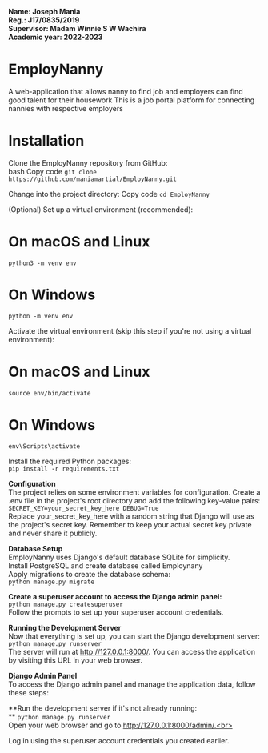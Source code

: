 
**Name:          Joseph Mania<br>
Reg.:          J17/0835/2019<br>
Supervisor:    Madam Winnie S W Wachira<br>
Academic year: 2022-2023**<br>

# EmployNanny
A web-application that allows nanny to find job and employers can find good talent for their housework
This is a job portal platform for connecting nannies with respective employers

# Installation<br>
Clone the EmployNanny repository from GitHub:<br>
bash
Copy code
`git clone https://github.com/maniamartial/EmployNanny.git`

Change into the project directory:
Copy code
`cd EmployNanny`

(Optional) Set up a virtual environment (recommended):

# On macOS and Linux
`python3 -m venv env`

# On Windows
`python -m venv env`

Activate the virtual environment (skip this step if you're not using a virtual environment):
# On macOS and Linux
`source env/bin/activate `

# On Windows
`env\Scripts\activate`

Install the required Python packages:<br>
`pip install -r requirements.txt`

**Configuration<br>**
The project relies on some environment variables for configuration. Create a .env file in the project's root directory and add the following key-value pairs:<br>
`SECRET_KEY=your_secret_key_here
DEBUG=True`
<br>
Replace your_secret_key_here with a random string that Django will use as the project's secret key. Remember to keep your actual secret key private and never share it publicly.

**Database Setup**<br>
EmployNanny uses Django's default database SQLite for simplicity. <br>
Install PostgreSQL and create database called Employnany<br>
Apply migrations to create the database schema:<br>
`python manage.py migrate`<br>

**Create a superuser account to access the Django admin panel:**
<br>
`python manage.py createsuperuser`<br>
Follow the prompts to set up your superuser account credentials.<br>

**Running the Development Server**<br>
Now that everything is set up, you can start the Django development server:<br>
`python manage.py runserver`<br>
The server will run at http://127.0.0.1:8000/. You can access the application by visiting this URL in your web browser.<br>

**Django Admin Panel<br>**
To access the Django admin panel and manage the application data, follow these steps:<br>

**Run the development server if it's not already running:<br>
**
`python manage.py runserver`<br>
Open your web browser and go to http://127.0.0.1:8000/admin/.<br>

Log in using the superuser account credentials you created earlier.

